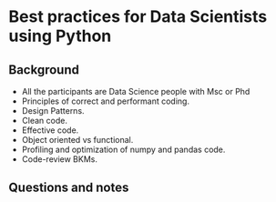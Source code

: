 # Best practices for Data Scientists using Python

## Background

* All the participants are Data Science people with Msc or Phd
* Principles of correct and performant coding.
* Design Patterns.
* Clean code.
* Effective code.
* Object oriented vs functional.
* Profiling and optimization of numpy and pandas code.
* Code-review BKMs.


## Questions and notes

